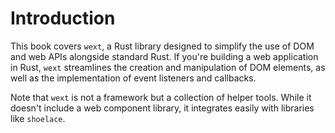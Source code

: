 # Introduction
This book covers `wext`, a Rust library designed to simplify the use of DOM and web APIs alongside standard Rust. If you're building a web application in Rust, `wext` streamlines the creation and manipulation of DOM elements, as well as the implementation of event listeners and callbacks.

Note that `wext` is not a framework but a collection of helper tools. While it doesn't include a web component library, it integrates easily with libraries like `shoelace`.

